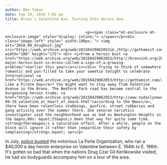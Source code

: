 ```yaml
---
author: Ben Yakas
date: Sep 19, 2010 7:02 pm
title: Bronx's Valentine Ave. Turning Into Heroin Ave.
---
```


	
										<p><span class="mt-enclosure mt-enclosure-image" style="display: inline;"> </span></p><div class="image-left" style=" width:180px; "> <img alt="2010_09_drugbust.jpg" src="https://web.archive.org/web/20150429062053im_/http://gothamist.com/attachments/jen/2010_09_drugbust.jpg" width="180" height="175"> <br> <i>From a heroin bust <a href="https://web.archive.org/web/20150429062053/http://bronxink.org/2010/04/09/6823-major-heroin-bust-in-bronx-called-a-sign-of-a-growing-problem/">earlier this year</a></i></div> Trying to think of somewhere romantic and pun-filled to take your sweetie tonight to celebrate International <a href="https://web.archive.org/web/20150429062053/http://gothamist.com/2010/09/19/its_international_talk_like_a_pirat.php">Talk Like a Pirate Day</a>? You might want to stay away from Valentine Avenue in the Bronx. The Bedford Park road has become central to the burgeoning heroin trade; <a href="https://web.archive.org/web/20150429062053/http://www.nydailynews.com/ny_local/bronx/2010/09/19/2010-09-19_valentine_at_heart_of_smack.html">according to the News</a>, there have been relentless stabbings, gunfire, street robberies and gang activity over the summer there. One veteran narcotics investigator said the neighborhood was as bad as Washington Heights in the &apos;80s: &quot;It&apos;s been that way for quite some time. <strong>There&apos;s a saturation effect. After a while, people on the block will ignore it rather than jeopardize their safety by complaining</strong>.&quot; <p></p>

<p>In July, <a href="https://web.archive.org/web/20150429062053/http://gothamist.com/2010/07/28/bronx_heroin_bust_results_in_31_arr.php">police busted</a> the notorious La Perla Organization, who ran a $40,000 a day heroin enterprise on Valentine between E. 194th to E. 196th. It&apos;s gotten so bad that when the nations Drug Czar Gil Kerlikowske visited, he had six bodyguards accompany him on a tour of the area. </p>					
										
									
				